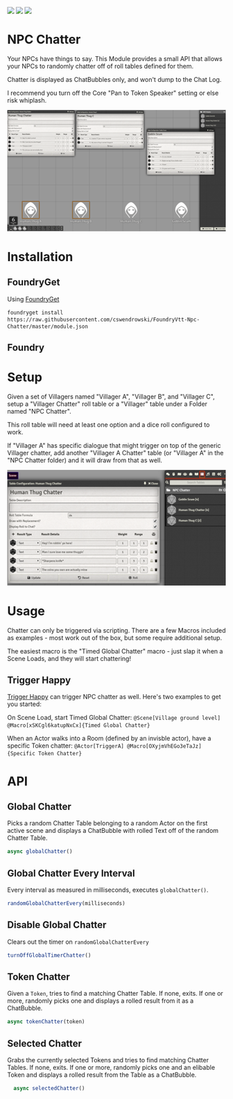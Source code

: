 ![](https://img.shields.io/badge/Foundry-v0.6.2-informational)
[![](https://img.shields.io/badge/FoundryGet-compatible-success)](https://github.com/cswendrowski/foundryget)
[![](https://img.shields.io/badge/Buy%20Me%20A%20Coffee-%243-orange)](https://www.buymeacoffee.com/T2tZvWJ)


# NPC Chatter

Your NPCs have things to say.
This Module provides a small API that allows your NPCs to randomly chatter off of roll tables defined for them.

Chatter is displayed as ChatBubbles only, and won't dump to the Chat Log.

I recommend you turn off the Core "Pan to Token Speaker" setting or else risk whiplash.

![](npc-chatter.gif)

# Installation

## FoundryGet

Using [FoundryGet](https://github.com/cswendrowski/foundryget)

```
foundryget install https://raw.githubusercontent.com/cswendrowski/FoundryVtt-Npc-Chatter/master/module.json
```

## Foundry



# Setup

Given a set of Villagers named "Villager A", "Villager B", and "Villager C", setup a "Villager Chatter" roll table or a "Villager" table under a Folder named "NPC Chatter".

This roll table will need at least one option and a dice roll configured to work.

If "Villager A" has specific dialogue that might trigger on top of the generic Villager chatter, add another "Villager A Chatter" table (or "Villager A" in the "NPC Chatter folder) and it will draw from that as well.

![](chattertablesetup.PNG)

# Usage

Chatter can only be triggered via scripting. There are a few Macros included as examples - most work out of the box, but some require additional setup.

The easiest macro is the "Timed Global Chatter" macro - just slap it when a Scene Loads, and they will start chattering!

## Trigger Happy

[Trigger Happy](https://github.com/kakaroto/fvtt-module-trigger-happy) can trigger NPC chatter as well. Here's two examples to get you started:

On Scene Load, start Timed Global Chatter: `@Scene[Village ground level] @Macro[xSKCgl6katupNxCx]{Timed Global Chatter}`

When an Actor walks into a Room (defined by an invisble actor), have a specific Token chatter: `@Actor[TriggerA] @Macro[OXyjmVhEGo3eTaJz]{Specific Token Chatter}`

# API

## Global Chatter

Picks a random Chatter Table belonging to a random Actor on the first active scene and displays a ChatBubble with rolled Text off of the random Chatter Table.

```js
async globalChatter()
```

## Global Chatter Every Interval

Every interval as measured in milliseconds, executes `globalChatter()`.

```js
randomGlobalChatterEvery(milliseconds)
```


## Disable Global Chatter

Clears out the timer on `randomGlobalChatterEvery`

```js
turnOffGlobalTimerChatter()
```

## Token Chatter

Given a `Token`, tries to find a matching Chatter Table. If none, exits. If one or more, randomly picks one and displays a rolled result from it as a ChatBubble.

```js
async tokenChatter(token)
```

## Selected Chatter

Grabs the currently selected Tokens and tries to find matching Chatter Tables. If none, exits. If one or more, randomly picks one and an elibable Token and displays a rolled result from the Table as a ChatBubble.

```js
  async selectedChatter()
```

